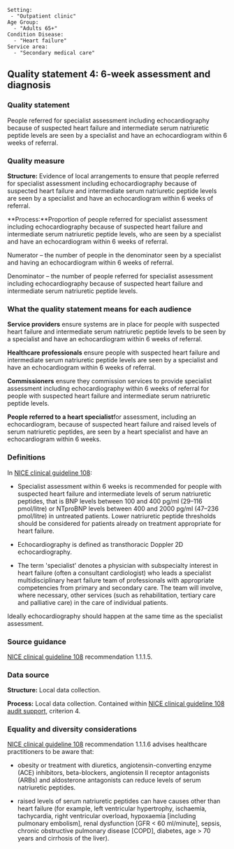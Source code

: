 ```
Setting:
 - "Outpatient clinic"
Age Group:
  - "Adults 65+"
Condition Disease:
  - "Heart failure"
Service area:
  - "Secondary medical care"
```
Quality statement 4: **6-week assessment and diagnosis**
--------------------------------------------------------

### Quality statement

People referred for specialist assessment including echocardiography
because of suspected heart failure and intermediate serum natriuretic
peptide levels are seen by a specialist and have an echocardiogram
within 6 weeks of referral.

### Quality measure

**Structure:** Evidence of local arrangements to ensure that people
referred for specialist assessment including echocardiography because of
suspected heart failure and intermediate serum natriuretic peptide
levels are seen by a specialist and have an echocardiogram within 6
weeks of referral.

**Process:**Proportion of people referred for specialist assessment
including echocardiography because of suspected heart failure and
intermediate serum natriuretic peptide levels, who are seen by a
specialist and have an echocardiogram within 6 weeks of referral.

Numerator – the number of people in the denominator seen by a specialist
and having an echocardiogram within 6 weeks of referral.

Denominator – the number of people referred for specialist assessment
including echocardiography because of suspected heart failure and
intermediate serum natriuretic peptide levels.

### What the quality statement means for each audience

**Service providers** ensure systems are in place for people with
suspected heart failure and intermediate serum natriuretic peptide
levels to be seen by a specialist and have an echocardiogram within 6
weeks of referral.

**Healthcare professionals** ensure people with suspected heart failure
and intermediate serum natriuretic peptide levels are seen by a
specialist and have an echocardiogram within 6 weeks of referral.

**Commissioners** ensure they commission services to provide specialist
assessment including echocardiography within 6 weeks of referral for
people with suspected heart failure and intermediate serum natriuretic
peptide levels.

**People referred to a heart specialist**for assessment, including an
echocardiogram, because of suspected heart failure and raised levels of
serum natriuretic peptides, are seen by a heart specialist and have an
echocardiogram within 6 weeks.

### Definitions

In [NICE clinical guideline 108](/guidance/cg108):

-   Specialist assessment within 6 weeks is recommended for people with
    suspected heart failure and intermediate levels of serum natriuretic
    peptides, that is BNP levels between 100 and 400 pg/ml (29–116
    pmol/litre) or NTproBNP levels between 400 and 2000 pg/ml (47–236
    pmol/litre) in untreated patients. Lower natriuretic peptide
    thresholds should be considered for patients already on treatment
    appropriate for heart failure.

-   Echocardiography is defined as transthoracic Doppler 2D
    echocardiography.

-   The term 'specialist' denotes a physician with subspecialty interest
    in heart failure (often a consultant cardiologist) who leads a
    specialist multidisciplinary heart failure team of professionals
    with appropriate competencies from primary and secondary care. The
    team will involve, where necessary, other services (such as
    rehabilitation, tertiary care and palliative care) in the care of
    individual patients.

Ideally echocardiography should happen at the same time as the
specialist assessment.

### Source guidance

[NICE clinical guideline 108](/guidance/cg108) recommendation 1.1.1.5.

### Data source

**Structure:** Local data collection.

**Process:** Local data collection. Contained within [NICE clinical
guideline 108 audit support](/guidance/cg108), criterion 4.

### Equality and diversity considerations

[NICE clinical guideline 108](/guidance/cg108) recommendation 1.1.1.6
advises healthcare practitioners to be aware that:

-   obesity or treatment with diuretics, angiotensin-converting enzyme
    (ACE) inhibitors, beta-blockers, angiotensin II receptor antagonists
    (ARBs) and aldosterone antagonists can reduce levels of serum
    natriuretic peptides.

-   raised levels of serum natriuretic peptides can have causes other
    than heart failure (for example, left ventricular hypertrophy,
    ischaemia, tachycardia, right ventricular overload, hypoxaemia
    [including pulmonary embolism], renal dysfunction [GFR \< 60
    ml/minute], sepsis, chronic obstructive pulmonary disease [COPD],
    diabetes, age \> 70 years and cirrhosis of the liver).
